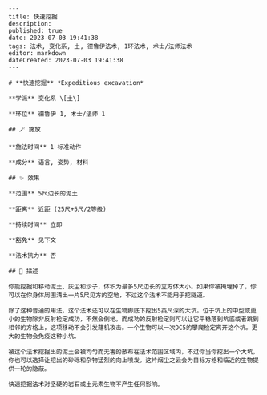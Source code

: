 
    ---
    title: 快速挖掘
    description: 
    published: true
    date: 2023-07-03 19:41:38
    tags: 法术, 变化系, 土, 德鲁伊法术, 1环法术, 术士/法师法术
    editor: markdown
    dateCreated: 2023-07-03 19:41:38
    ---

    # **快速挖掘** *Expeditious excavation*

    **学派** 变化系 \[土\] 

    **环位** 德鲁伊 1, 术士/法师 1

    ## 🪄 施放

    **施法时间** 1 标准动作

    **成分** 语言, 姿势, 材料

    ## ✨ 效果  

    **范围** 5尺边长的泥土

    **距离** 近距 (25尺+5尺/2等级)  

    **持续时间** 立即 

    **豁免** 见下文

    **法术抗力** 否

    ## 📖 描述

    你能挖掘和移动泥土、灰尘和沙子，体积为最多5尺边长的立方体大小。如果你被掩埋掉了，你可以在你身体周围清出一片5尺见方的空地，不过这个法术不能用于挖隧道。

    除了这种普通的用法，这个法术还可以在生物脚底下挖出5英尺深的大坑。位于坑上的中型或更小的生物除非反射检定成功，不然会倒地。而成功的反射检定则可以让它平稳落到坑底或者跳到相邻的方格上，这项移动不会引发藉机攻击。一个生物可以一次DC5的攀爬检定离开这个坑。更大的生物会免疫这种小坑。

    被这个法术挖掘出的泥土会被均匀而无害的散布在法术范围区域内，不过你当你挖出一个大坑，你也可以选择让挖出的砂砾和杂物猛烈的向上喷发。这片烟尘之云会为目标方格和临近的生物提供一轮的隐蔽。

    快速挖掘法术对坚硬的岩石或土元素生物不产生任何影响。
    